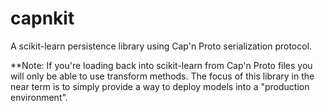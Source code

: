 # capnkit
A scikit-learn persistence library using Cap'n Proto serialization protocol.

**Note: If you're loading back into scikit-learn from Cap'n Proto files you will only be able to use transform methods. The focus of this library in the near term is to simply provide a way to deploy models into a "production environment".